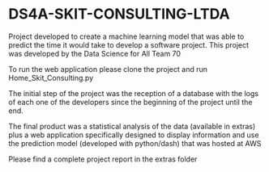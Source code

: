 # DS4A-SKIT-CONSULTING-LTDA
Project developed to create a machine learning model that was able to predict the time it would take to develop a software project. This project was developed by the Data Science for All Team 70 

To run the web application please clone the project and run Home_Skit_Consulting.py

The initial step of the project was the reception of a database with the logs of each one of the developers since the beginning of the project until the end.

The final product was a statistical analysis of the data (available in extras) plus a web application specifically designed to display information and use the prediction model (developed with python/dash) that was hosted at AWS

Please find a complete project report in the extras folder